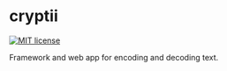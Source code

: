 # cryptii

[![MIT license](https://img.shields.io/badge/license-MIT-blue.svg)](LICENSE.md)

Framework and web app for encoding and decoding text.
